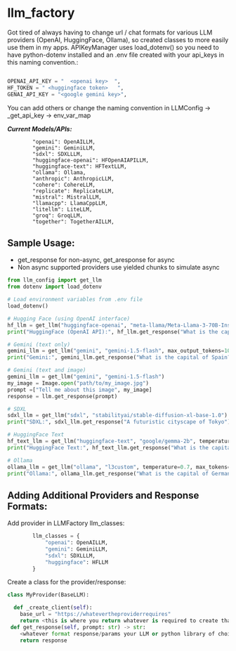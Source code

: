 # llm_factory
Got tired of always having to change url / chat formats for various LLM providers (OpenAI, HuggingFace, Ollama), so created classes to more easily use them in my apps.
APIKeyManager uses load_dotenv() so you need to have python-dotenv installed and an .env file created with your api_keys in this naming convention.:
```python

OPENAI_API_KEY = "  <openai key>  ",
HF_TOKEN = " <huggingface token>   ",
GENAI_API_KEY = "<google gemini key>",

```
You can add others or change the naming convention in LLMConfig -> _get_api_key -> env_var_map

**_Current Models/APIs:_**

            "openai": OpenAILLM,
            "gemini": GeminiLLM,
            "sdxl": SDXLLLM,
            "huggingface-openai": HFOpenAIAPILLM,
            "huggingface-text": HFTextLLM,
            "ollama": Ollama,
            "anthropic": AnthropicLLM,
            "cohere": CohereLLM,
            "replicate": ReplicateLLM,
            "mistral": MistralLLM,
            "llamacpp": LlamaCppLLM,
            "litellm": LiteLLM,
            "groq": GroqLLM,
            "together": TogetherAILLM,

## Sample Usage:

- get_response for non-async, get_aresponse for async
- Non async supported providers use yielded chunks to simulate async

```python
from llm_config import get_llm
from dotenv import load_dotenv

# Load environment variables from .env file
load_dotenv()

# Hugging Face (using OpenAI interface)
hf_llm = get_llm("huggingface-openai", "meta-llama/Meta-Llama-3-70B-Instruct", temperature=0.7, max_tokens=500)
print("HuggingFace (OpenAI API):", hf_llm.get_response("What is the capital of France?"))

# Gemini (text only)
gemini_llm = get_llm("gemini", "gemini-1.5-flash", max_output_tokens=100, temperature=0.7)
print("Gemini:", gemini_llm.get_response("What is the capital of Spain?"))

# Gemini (text and image)
gemini_llm = get_llm("gemini", "gemini-1.5-flash")
my_image = Image.open("path/to/my_image.jpg")
prompt =["Tell me about this image", my_image]
response = llm.get_response(prompt)

# SDXL
sdxl_llm = get_llm("sdxl", "stabilityai/stable-diffusion-xl-base-1.0")
print("SDXL:", sdxl_llm.get_response("A futuristic cityscape of Tokyo"))

# HuggingFace Text
hf_text_llm = get_llm("huggingface-text", "google/gemma-2b", temperature=0.1, max_tokens=10)
print("HuggingFace Text:", hf_text_llm.get_response("What is the capital of France?"))

# Ollama
ollama_llm = get_llm("ollama", "l3custom", temperature=0.7, max_tokens=500)
print("Ollama:", ollama_llm.get_response("What is the capital of Germany?"))
```

## Adding Additional Providers and Response Formats:
Add provider in LLMFactory llm_classes:
```python
        llm_classes = {
            "openai": OpenAILLM,
            "gemini": GeminiLLM,
            "sdxl": SDXLLLM,
            "huggingface": HFLLM
        }
```

Create a class for the provider/response:

```python
class MyProvider(BaseLLM):

  def _create_client(self):
    base_url = "https://whatevertheproviderrequires"
    return <this is where you return whatever is required to create that client.  for example Gemini requires genai.GenerateModel(model_name = self.config.model), while openai may require OpenAI(api_key=self.config.api_key, base_url=self.config.base_url)
 def get_response(self, prompt: str) -> str:
    <whatever format response/params your LLM or python library of choice requires here>
    return response
```



